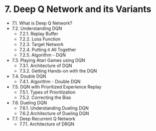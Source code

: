 # 7. Deep Q Network and its Variants

* 7.1. What is Deep Q Network?
* 7.2. Understanding DQN
   * 7.2.1. Replay Buffer
   * 7.2.2. Loss Function
   * 7.2.3. Target Network
   * 7.2.4. Putting it All Together
   * 7.2.5. Algorithm - DQN
* 7.3. Playing Atari Games using DQN
   * 7.3.1. Architecture of DQN
   * 7.3.2. Getting Hands-on with the DQN
* 7.4. Double DQN
   * 7.4.1. Algorithm - Double DQN
* 7.5. DQN with Prioritized Experience Replay
   * 7.5.1. Types of Prioritization
   * 7.5.2. Correcting the Bias
* 7.6. Dueling DQN
   * 7.6.1. Understanding Dueling DQN
   * 7.6.2.Architecture of Dueling DQN
* 7.7. Deep Recurrent Q Network
   * 7.7.1. Architecture of DRQN